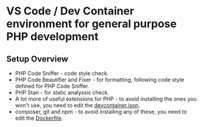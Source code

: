 # VS Code / Dev Container environment for general purpose PHP development

## Setup Overview

- PHP Code Sniffer - code style check.
- PHP Code Beautifier and Fixer - for formatting, following code style defined for PHP Code Sniffer.
- PHP Stan - for static analyssis check.
- A lot more of useful extensions for PHP - to avoid installing the ones you won't use, you need to edit the [devcontainer.json](.devcontainer/devcontainer.json).
- composer, git and npm - to avoid installing any of these, you need to edit the [Dockerfile](.devcontainer/Dockerfile).
